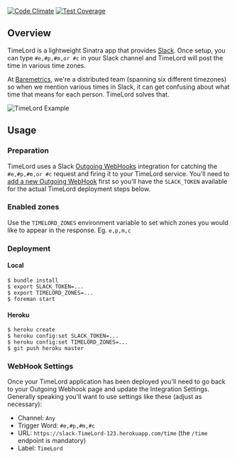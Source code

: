 [![Code Climate](https://codeclimate.com/github/nickcoyne/timelord/badges/gpa.svg)](https://codeclimate.com/github/nickcoyne/timelord) [![Test Coverage](https://codeclimate.com/github/nickcoyne/timelord/badges/coverage.svg)](https://codeclimate.com/github/nickcoyne/timelord/coverage)


## Overview

TimeLord is a lightweight Sinatra app that provides [Slack](http://slack.com/). Once setup, you can type `#e,#p,#m,or #c` in your Slack channel and TimeLord will post the time in various time zones.

At [Baremetrics](https://baremetrics.com), we're a distributed team (spanning six different timezones) so when we mention various times in Slack, it can get confusing about what time that means for each person. TimeLord solves that.

![TimeLord Example](https://s3.amazonaws.com/f.cl.ly/items/0g1G0u2B2e000e3m0P1s/timelord.png)

## Usage

### Preparation

TimeLord uses a Slack [Outgoing WebHooks](https://slack.com/services/new/outgoing-webhook) integration for catching the `#e,#p,#m,or #c` request and firing it to your TimeLord service. You'll need to [add a new Outgoing WebHook](https://slack.com/services/new/outgoing-webhook) first so you'll have the `SLACK_TOKEN` available for the actual TimeLord deployment steps below.

### Enabled zones

Use the `TIMELORD_ZONES` environment variable to set which zones you would like to appear in the response. Eg. `e,p,m,c`

### Deployment

#### Local

```
$ bundle install
$ export SLACK_TOKEN=...
$ export TIMELORD_ZONES=...
$ foreman start
```

#### Heroku

```
$ heroku create
$ heroku config:set SLACK_TOKEN=...
$ heroku config:set TIMELORD_ZONES=...
$ git push heroku master
```

### WebHook Settings

Once your TimeLord application has been deployed you'll need to go back to your Outgoing Webhook page and update the Integration Settings. Generally speaking you'll want to use settings like these (adjust as necessary):

* Channel: `Any`
* Trigger Word: `#e,#p,#m,#c`
* URL: `https://slack-TimeLord-123.herokuapp.com/time` (the `/time` endpoint is mandatory)
* Label: `TimeLord`
